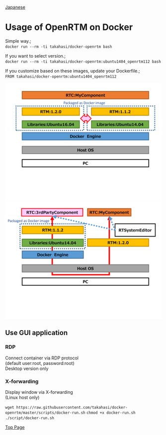 [Japanese](ja/usage)

Usage of OpenRTM on Docker
==========================
Simple way.;  
`docker run --rm -ti takahasi/docker-openrtm bash`

If you want to select version.;  
`docker run --rm -ti takahasi/docker-openrtm:ubuntu1404_openrtm112 bash`

If you customize based on these images, update your Dockerfile.;  
`FROM takahasi/docker-openrtm:ubuntu1404_openrtm112`

![OpenRTM on Docker as a Development Environment](img/sample1.png)
![OpenRTM on Docker as a Verification Environment](img/sample2.png)

Use GUI application
-------------------

### RDP
Connect container via RDP protocol  
(default user:root, password:root)  
Desktop version only

### X-forwarding
Display window via X-forwarding  
(Linux host only)  

`wget https://raw.githubusercontent.com/takahasi/docker-openrtm/master/scripts/docker-run.sh`
`chmod +x docker-run.sh`
`./script/docker-run.sh`


[Top Page](index)
